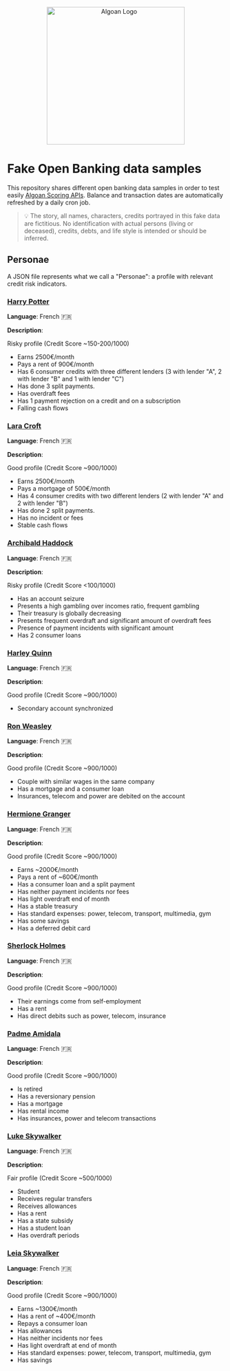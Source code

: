 <p align="center">
  <a href="http://algoan.com/" target="blank"><img src="https://media.licdn.com/dms/image/C4E0BAQH-hIlc5g9g7w/company-logo_200_200/0?e=2159024400&v=beta&t=j5y9KO1P22GsMx3vBNawrpvyvjD2iyBWGeVPUsRkn5s" width="320" alt="Algoan Logo" /></a>
</p>

# Fake Open Banking data samples

This repository shares different open banking data samples in order to test easily [Algoan Scoring APIs](https://docs.algoan.com). Balance and transaction dates are automatically refreshed by a daily cron job.

> 💡 The story, all names, characters, credits portrayed in this fake data are fictitious. No identification with actual persons (living or deceased), credits, debts, and life style is intended or should be inferred.

## Personae

A JSON file represents what we call a "Personae": a profile with relevant credit risk indicators.
### [Harry Potter](https://raw.githubusercontent.com/algoan/fake-open-banking-data/main/samples/fr/harry_potter.json)

**Language**: French 🇫🇷

**Description**:

Risky profile (Credit Score ~150-200/1000)

- Earns 2500€/month
- Pays a rent of 900€/month
- Has 6 consumer credits with three different lenders (3 with lender "A", 2 with lender "B" and 1 with lender "C")
- Has done 3 split payments.
- Has overdraft fees
- Has 1 payment rejection on a credit and on a subscription
- Falling cash flows

### [Lara Croft](https://raw.githubusercontent.com/algoan/fake-open-banking-data/main/samples/fr/lara_croft.json)

**Language**: French 🇫🇷

**Description**:

Good profile (Credit Score ~900/1000)

- Earns 2500€/month
- Pays a mortgage of 500€/month
- Has 4 consumer credits with two different lenders (2 with lender "A" and 2 with lender "B")
- Has done 2 split payments.
- Has no incident or fees
- Stable cash flows

### [Archibald Haddock](https://raw.githubusercontent.com/algoan/fake-open-banking-data/main/samples/fr/archibald_haddock.json)

**Language**: French 🇫🇷

**Description**:

Risky profile (Credit Score <100/1000)

- Has an account seizure
- Presents a high gambling over incomes ratio, frequent gambling
- Their treasury is globally decreasing
- Presents frequent overdraft and significant amount of overdraft fees
- Presence of payment incidents with significant amount
- Has 2 consumer loans

### [Harley Quinn](https://raw.githubusercontent.com/algoan/fake-open-banking-data/main/samples/fr/harley_quinn.json)

**Language**: French 🇫🇷

**Description**:

Good profile (Credit Score ~900/1000)

- Secondary account synchronized

### [Ron Weasley](https://raw.githubusercontent.com/algoan/fake-open-banking-data/main/samples/fr/ron_weasley.json)

**Language**: French 🇫🇷

**Description**:

Good profile (Credit Score ~900/1000)

- Couple with similar wages in the same company
- Has a mortgage and a consumer loan
- Insurances, telecom and power are debited on the account

### [Hermione Granger](https://raw.githubusercontent.com/algoan/fake-open-banking-data/main/samples/fr/hermione_granger.json)

**Language**: French 🇫🇷

**Description**:

Good profile (Credit Score ~900/1000)

- Earns ~2000€/month
- Pays a rent of ~600€/month
- Has a consumer loan and a split payment
- Has neither payment incidents nor fees
- Has light overdraft end of month
- Has a stable treasury
- Has standard expenses: power, telecom, transport, multimedia, gym
- Has some savings
- Has a deferred debit card

### [Sherlock Holmes](https://raw.githubusercontent.com/algoan/fake-open-banking-data/main/samples/fr/sherlock_holmes.json)

**Language**: French 🇫🇷

**Description**:

Good profile (Credit Score ~900/1000)

- Their earnings come from self-employment
- Has a rent
- Has direct debits such as power, telecom, insurance

### [Padme Amidala](https://raw.githubusercontent.com/algoan/fake-open-banking-data/main/samples/fr/padme_amidala.json)

**Language**: French 🇫🇷

**Description**:

Good profile (Credit Score ~900/1000)

- Is retired
- Has a reversionary pension
- Has a mortgage
- Has rental income
- Has insurances, power and telecom transactions

### [Luke Skywalker](https://raw.githubusercontent.com/algoan/fake-open-banking-data/main/samples/fr/luke_skywalker.json)

**Language**: French 🇫🇷

**Description**:

Fair profile (Credit Score ~500/1000)

- Student
- Receives regular transfers
- Receives allowances
- Has a rent
- Has a state subsidy
- Has a student loan
- Has overdraft periods

### [Leia Skywalker](https://raw.githubusercontent.com/algoan/fake-open-banking-data/main/samples/fr/leia_skywalker.json)

**Language**: French 🇫🇷

**Description**:

Good profile (Credit Score ~900/1000)

- Earns ~1300€/month
- Has a rent of ~400€/month
- Repays a consumer loan
- Has allowances
- Has neither incidents nor fees
- Has light overdraft at end of month
- Has standard expenses: power, telecom, transport, multimedia, gym
- Has savings
